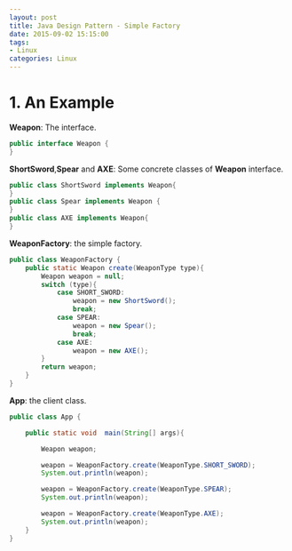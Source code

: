 ```yaml
---
layout: post
title: Java Design Pattern - Simple Factory
date: 2015-09-02 15:15:00
tags:
- Linux
categories: Linux
---
```


# 1. An Example
**Weapon**: The interface.
```java
public interface Weapon {
}
```
**ShortSword**,**Spear** and **AXE**: Some concrete classes of **Weapon** interface.
```java
public class ShortSword implements Weapon{
}
public class Spear implements Weapon {
}
public class AXE implements Weapon{
}
```
**WeaponFactory**: the simple factory.
```java
public class WeaponFactory {
    public static Weapon create(WeaponType type){
        Weapon weapon = null;
        switch (type){
            case SHORT_SWORD:
                weapon = new ShortSword();
                break;
            case SPEAR:
                weapon = new Spear();
                break;
            case AXE:
                weapon = new AXE();
        }
        return weapon;
    }
}
```
**App**: the client class.
```java
public class App {

    public static void  main(String[] args){

        Weapon weapon;

        weapon = WeaponFactory.create(WeaponType.SHORT_SWORD);
        System.out.println(weapon);

        weapon = WeaponFactory.create(WeaponType.SPEAR);
        System.out.println(weapon);

        weapon = WeaponFactory.create(WeaponType.AXE);
        System.out.println(weapon);
    }
}
```



